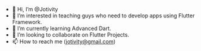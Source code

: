 - 👋 Hi, I’m @Jotivity
- 👀 I’m interested in teaching guys who need to develop apps using Flutter Framework.
- 🌱 I’m currently learning Advanced Dart.
- 💞️ I’m looking to collaborate on Flutter Projects.
- 📫 How to reach me (jotivity@gmail.com)

<!---
Jotivity/Jotivity is a ✨ special ✨ repository because its `README.md` (this file) appears on your GitHub profile.
You can click the Preview link to take a look at your changes.
--->
